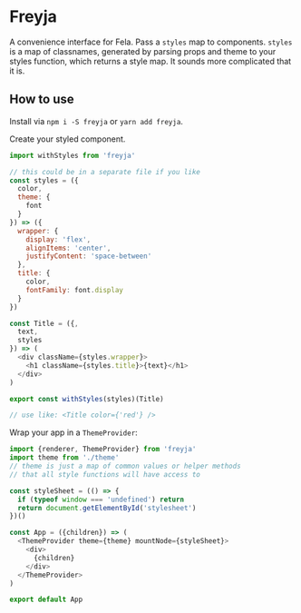 # Freyja

A convenience interface for Fela. Pass a `styles` map to components. `styles` is a map of classnames, generated by parsing props and theme to your styles function, which returns a style map. It sounds more complicated that it is. 

## How to use

Install via `npm i -S freyja` or `yarn add freyja`.

Create your styled component.  

```js
import withStyles from 'freyja'

// this could be in a separate file if you like
const styles = ({
  color,
  theme: {
    font
  }
}) => ({
  wrapper: {
    display: 'flex',
    alignItems: 'center',
    justifyContent: 'space-between'
  },
  title: {
    color,
    fontFamily: font.display
  }
})

const Title = ({,
  text,
  styles
}) => (
  <div className={styles.wrapper}>
    <h1 className={styles.title}>{text}</h1>
  </div>
)

export const withStyles(styles)(Title)

// use like: <Title color={'red'} />
```

Wrap your app in a `ThemeProvider`: 

```js
import {renderer, ThemeProvider} from 'freyja'
import theme from './theme' 
// theme is just a map of common values or helper methods
// that all style functions will have access to

const styleSheet = (() => {
  if (typeof window === 'undefined') return
  return document.getElementById('stylesheet')
})()

const App = ({children}) => (
  <ThemeProvider theme={theme} mountNode={styleSheet}>
    <div>
      {children}
    </div>
  </ThemeProvider>
)

export default App
```
